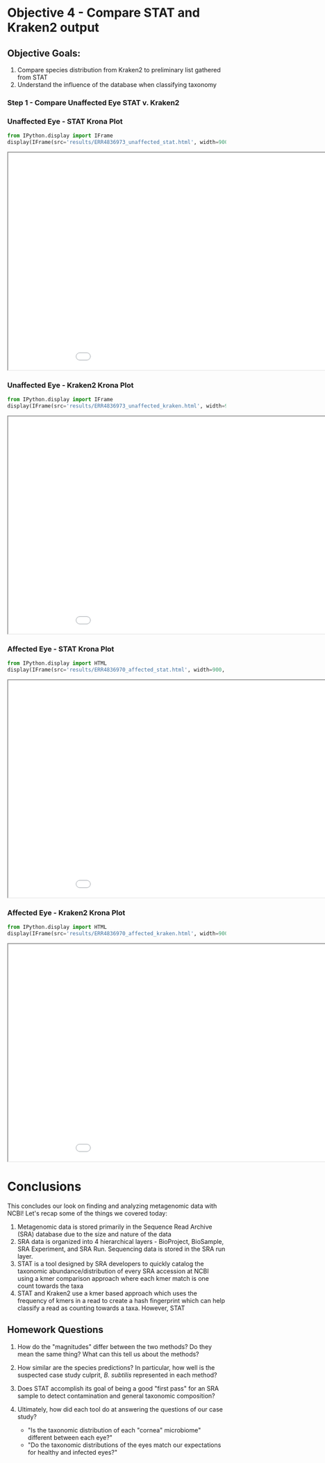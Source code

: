 # Objective 4 - Compare STAT and Kraken2 output <a class="anchor" id="Objective-4"></a>

## **Objective Goals:**

1. Compare species distribution from Kraken2 to preliminary list gathered from STAT
2. Understand the influence of the database when classifying taxonomy

### Step 1 - Compare Unaffected Eye STAT v. Kraken2

### Unaffected Eye - STAT Krona Plot

```python
from IPython.display import IFrame
display(IFrame(src='results/ERR4836973_unaffected_stat.html', width=900, height=600))
```

<iframe src="krona/ERR4836973_unaffected_stat.html" height="500" width="1000" title="Online Workshops - Upcoming Events"></iframe>


### Unaffected Eye - Kraken2 Krona Plot

```python
from IPython.display import IFrame
display(IFrame(src='results/ERR4836973_unaffected_kraken.html', width=900, height=600))
```

<iframe src="krona/ERR4836973_unaffected_kraken.html" height="500" width="1000" title="Online Workshops - Upcoming Events"></iframe>


### Affected Eye - STAT Krona Plot

```python
from IPython.display import HTML
display(IFrame(src='results/ERR4836970_affected_stat.html', width=900, height=600))
```

<iframe src="krona/ERR4836970_affected_stat.html" height="500" width="1000" title="Online Workshops - Upcoming Events"></iframe>

### Affected Eye - Kraken2 Krona Plot

```python
from IPython.display import HTML
display(IFrame(src='results/ERR4836970_affected_kraken.html', width=900, height=600))
```

<iframe src="krona/ERR4836970_affected_kraken.html" height="500" width="1000" title="Online Workshops - Upcoming Events"></iframe>

# Conclusions

This concludes our look on finding and analyzing metagenomic data with NCBI! Let's recap some of the things we covered today:

1. Metagenomic data is stored primarily in the Sequence Read Archive (SRA) database due to the size and nature of the data
2. SRA data is organized into 4 hierarchical layers - BioProject, BioSample, SRA Experiment, and SRA Run. Sequencing data is stored in the SRA run layer.
3. STAT is a tool designed by SRA developers to quickly catalog the taxonomic abundance/distribution of every SRA accession at NCBI using a kmer comparison approach where each kmer match is one count towards the taxa
4. STAT and Kraken2 use a kmer based approach which uses the frequency of kmers in a read to create a hash fingerprint which can help classify a read as counting towards a taxa. However, STAT

## Homework Questions

1. How do the "magnitudes" differ between the two methods? Do they mean the same thing? What can this tell us about the methods?

2. How similar are the species predictions? In particular, how well is the suspected case study culprit, *B. subtilis* represented in each method?

3. Does STAT accomplish its goal of being a good "first pass" for an SRA sample to detect contamination and general taxonomic composition?

4. Ultimately, how did each tool do at answering the questions of our case study?
    - "Is the taxonomic distribution of each "cornea" microbiome" different between each eye?"
    - "Do the taxonomic distributions of the eyes match our expectations for healthy and infected eyes?"
